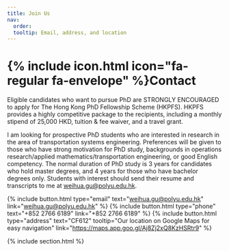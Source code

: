 ```yaml
---
title: Join Us
nav:
  order: 
  tooltip: Email, address, and location
---
```


# {% include icon.html icon="fa-regular fa-envelope" %}Contact

Eligible candidates who want to pursue PhD are STRONGLY ENCOURAGED to apply for The Hong Kong PhD Fellowship Scheme (HKPFS). HKPFS provides a highly competitive package to the recipients, including a monthly stipend of 25,000 HKD, tuition & fee waiver, and a travel grant.
 	
I am looking for prospective PhD students who are interested in research in the area of transportation systems engineering. Preferences will be given to those who have strong motivation for PhD study, backgrounds in operations research/applied mathematics/transportation engineering, or good English competency. The normal duration of PhD study is 3 years for candidates who hold master degrees, and 4 years for those who have bachelor degrees only. Students with interest should send their resume and transcripts to me at weihua.gu@polyu.edu.hk. 

{%
  include button.html
  type="email"
  text="weihua.gu@polyu.edu.hk"
  link="weihua.gu@polyu.edu.hk"
%}
{%
  include button.html
  type="phone"
  text="+852 2766 6189"
  link="+852 2766 6189"
%}
{%
  include button.html
  type="address"
  text="CF612"
  tooltip="Our location on Google Maps for easy navigation"
  link="https://maps.app.goo.gl/Aj8Zj2xQ8KzHSRtr9"
%}

{% include section.html %}